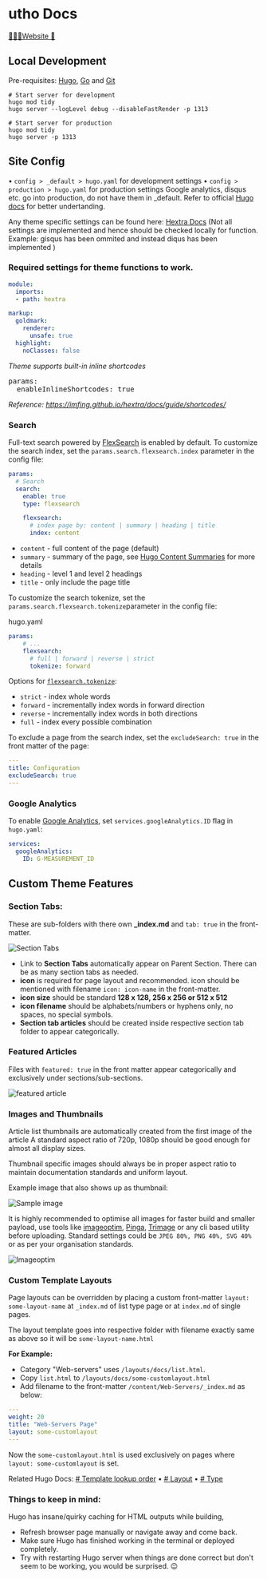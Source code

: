 
# utho Docs
[🧑🏻‍💻Website 🔗](https://utho.com/docs/)

## Local Development

Pre-requisites: [Hugo](https://gohugo.io/getting-started/installing/), [Go](https://golang.org/doc/install) and [Git](https://git-scm.com)

```shell
# Start server for development
hugo mod tidy
hugo server --logLevel debug --disableFastRender -p 1313

# Start server for production
hugo mod tidy
hugo server -p 1313
```

## Site Config

•  `config > _default > hugo.yaml` for development settings
•  `config > production > hugo.yaml` for production settings
Google analytics, disqus etc. go into production, do not have them in _default.
Refer to official [Hugo docs](https://gohugo.io/documentation/) for better undertanding.

Any theme specific settings can be found here: [Hextra Docs](https://imfing.github.io/hextra/docs/)
(Not all settings are implemented and hence should be checked locally for function. Example: gisqus has been ommited and instead diqus has been implemented )

### Required settings for theme functions to work.
```yaml
module:
  imports:
  - path: hextra

markup:
  goldmark:
    renderer:
      unsafe: true
  highlight:
    noClasses: false
```

*Theme supports built-in inline shortcodes*
<pre>
params:
  enableInlineShortcodes: true
</pre>
*Reference: https://imfing.github.io/hextra/docs/guide/shortcodes/*

### Search 
Full-text search powered by [FlexSearch](https://github.com/nextapps-de/flexsearch) is enabled by default. To customize the search index, set the `params.search.flexsearch.index` parameter in the config file:

```yaml
params:
  # Search
  search:
    enable: true
    type: flexsearch

    flexsearch:
      # index page by: content | summary | heading | title
      index: content
```
-   `content`  - full content of the page (default)
-   `summary`  - summary of the page, see  [Hugo Content Summaries](https://gohugo.io/content-management/summaries/)  for more details
-   `heading`  - level 1 and level 2 headings
-   `title`  - only include the page title

To customize the search tokenize, set the  `params.search.flexsearch.tokenize`parameter in the config file:

hugo.yaml

```yaml
params:
    # ...
    flexsearch:
      # full | forward | reverse | strict 
      tokenize: forward
```

Options for  [`flexsearch.tokenize`](https://github.com/nextapps-de/flexsearch/#tokenizer-prefix-search):

-   `strict`  - index whole words
-   `forward`  - incrementally index words in forward direction
-   `reverse`  - incrementally index words in both directions
-   `full`  - index every possible combination

To exclude a page from the search index, set the `excludeSearch: true` in the front matter of the page:

```yaml
---
title: Configuration
excludeSearch: true
---
```

### Google Analytics

To enable  [Google Analytics](https://marketingplatform.google.com/about/analytics/), set  `services.googleAnalytics.ID`  flag in  `hugo.yaml`:

```yaml
services:
  googleAnalytics:
    ID: G-MEASUREMENT_ID
```

## Custom Theme Features

### Section Tabs:
These are sub-folders with there own **_index.md** and `tab: true` in the front-matter.

![Section Tabs](static/section-tabs.png)

- Link to **Section Tabs** automatically appear on Parent Section. There can be as many section tabs as needed.
- **icon** is required for page layout and recommended. icon should be mentioned with filename `icon: icon-name` in the front-matter.
- **icon size** should be standard **128 x 128, 256 x 256 or 512 x 512**
- **icon filename** should be alphabets/numbers or hyphens only, no spaces, no special symbols.
- **Section tab articles** should be created inside respective section tab folder to appear categorically.

### Featured Articles
Files with `featured: true` in the front matter appear categorically and exclusively under sections/sub-sections.

![featured article](static/featured-articles.png)

### Images and Thumbnails
Article list thumbnails are automatically created from the first image of the article A standard aspect ratio of 720p, 1080p should be good enough for almost all display sizes.

Thumbnail specific images should always be in proper aspect ratio to maintain documentation standards and uniform layout.

Example image that also shows up as thumbnail:

![Sample image](static/sample-image.jpg)

It is highly recommended to optimise all images for faster build and smaller payload, use tools like [imageoptim](https://imageoptim.com/mac), [Pinga](https://css-ig.net/pinga), [Trimage](https://trimage.org) or any cli based utility  before uploading.
Standard settings could be `JPEG 80%, PNG 40%, SVG 40%` or as per your organisation standards.

![Imageoptim](static/imageoptim.png)

### Custom Template Layouts

Page layouts can be overridden by placing a custom front-matter `layout: some-layout-name` at `_index.md` of list type page or at `index.md` of single pages. 

The layout template goes into respective folder with filename exactly same as above so it will be `some-layout-name.html`

**For Example:** 
- Category "Web-servers" uses `/layouts/docs/list.html`. 
- Copy `list.html` to  `/layouts/docs/some-customlayout.html`  
- Add filename to the front-matter `/content/Web-Servers/_index.md` as below:

```yaml
---
weight: 20
title: "Web-Servers Page"
layout: some-customlayout
---
```
 Now the `some-customlayout.html` is used exclusively on pages where `layout: some-customlayout` is set.

Related Hugo Docs: 
[# Template lookup order](https://gohugo.io/templates/lookup-order/) • 
[# Layout](https://gohugo.io/methods/page/layout/) • 
[# Type](https://gohugo.io/methods/page/type/)

### Things to keep in mind:
Hugo has insane/quirky caching for HTML outputs while building, 
- Refresh browser page manually or navigate away and come back.
- Make sure Hugo has finished working in the terminal or deployed completely.
- Try with restarting Hugo server when things are done correct but don't seem to be working, you would be surprised. 😉
